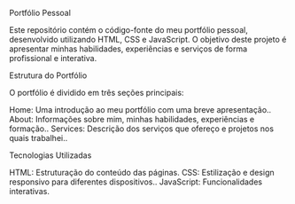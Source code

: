 Portfólio Pessoal

Este repositório contém o código-fonte do meu portfólio pessoal, desenvolvido utilizando HTML, CSS e JavaScript. O objetivo deste projeto é apresentar minhas habilidades, experiências e serviços de forma profissional e interativa.

Estrutura do Portfólio

O portfólio é dividido em três seções principais:

Home: Uma introdução ao meu portfólio com uma breve apresentação..
About: Informações sobre mim, minhas habilidades, experiências e formação..
Services: Descrição dos serviços que ofereço e projetos nos quais trabalhei..

Tecnologias Utilizadas

HTML: Estruturação do conteúdo das páginas.
CSS: Estilização e design responsivo para diferentes dispositivos..
JavaScript: Funcionalidades interativas.
